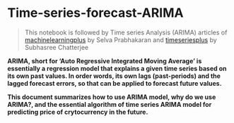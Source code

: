 # Time-series-forecast-ARIMA

> This notebook is followed by Time series Analysis (ARIMA) articles of [machinelearningplus](https://www.machinelearningplus.com/time-series/arima-model-time-series-forecasting-python/) by Selva Prabhakaran and [timeseriesplus](https://datascienceplus.com/time-series-analysis-using-arima-model-in-r/#:~:text=Assumptions%20of%20ARIMA%20model&text=A%20white%20noise%20series%20and,regression%20with%20the%20past%20values.) by Subhasree Chatterjee

__ARIMA, short for ‘Auto Regressive Integrated Moving Average’ is essentially a regression model that explains a given time series based on its own past values. In order words, its own lags (past-periods) and the lagged forecast errors, so that  can be applied to forecast future values.__

__This document summarizes how to use ARIMA model, why do we use ARIMA?, and the essential algorithm of time series ARIMA model for predicting price of crytocurrency in the future.__
